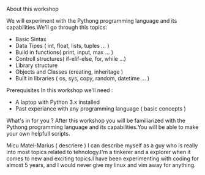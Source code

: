 About this workshop 

We will experiment with the Pythong programming language and its capabilities.We'll go through this topics:
- Basic Sintax 
- Data Tipes ( int, float, lists, tuples ... )
- Build in functions( print, input, max ... )
- Controll structures( if-elif-else, for, while ...)
- Library structure
- Objects and Classes (creating, inheritage )
- Built in libraries ( os, sys, copy, random, datetime ... )

Prerequisites
In this workshop we'll need :
- A laptop with Python 3.x installed 
- Past experiance with any programming language ( basic concepts  )

What's in for you ?
After this workshop you will be familiarized with the Pythong programming language and its capabilities.You will be able to make your own helpfull scripts.

Micu Matei-Marius ( descriere )
I can describe myself as a guy who is really into most topics related to tehnology.I'm a tinkerer and a explorer when it comes to new and exciting topics.I have been experimenting  with coding for almost 5 years, and I would never give my linux and vim away for anything. 
